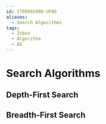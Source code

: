 ```yaml
---
id: 1705691900-UFAO
aliases:
  - Search Algorithms
tags:
  - Inbox
  - Algorithm
  - AI
---
```


# Search Algorithms

## Depth-First Search

## Breadth-First Search
